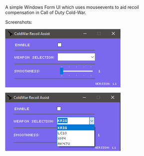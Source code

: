 A simple Windows Form UI which uses mouseevents to aid recoil compensation in Call of Duty Cold-War.

Screenshots:

![](Screenshots/Screenshot.png)

![](Screenshots/Screenshot1.png)


